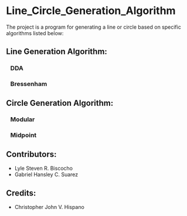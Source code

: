 # Line_Circle_Generation_Algorithm  
The project is a program for generating a line or circle based on specific algorithms listed below:
## Line Generation Algorithm:  
### &nbsp;&nbsp;&nbsp;DDA  
### &nbsp;&nbsp;&nbsp;Bressenham  
## Circle Generation Algorithm:  
### &nbsp;&nbsp;&nbsp;Modular  
### &nbsp;&nbsp;&nbsp;Midpoint  
  
  
## Contributors:  
* Lyle Steven R. Biscocho  
* Gabriel Hansley C. Suarez  
  
## Credits:  
* Christopher John V. Hispano
